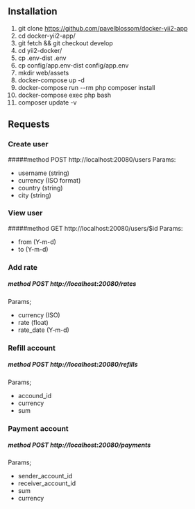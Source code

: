 ## Installation
1) git clone https://github.com/pavelblossom/docker-yii2-app
2) cd docker-yii2-app/
3) git fetch && git checkout develop
4) cd yii2-docker/
5) cp .env-dist .env
6) cp config/app.env-dist config/app.env
7) mkdir web/assets
8) docker-compose up -d
9) docker-compose run --rm php composer install
10) docker-compose exec php bash
11) composer update -v 

## Requests

### Create user
#####method POST http://localhost:20080/users
Params:
* username (string)
* currency (ISO format)
* country (string)
* city (string)
### View user
#####method GET http://localhost:20080/users/$id
Params:
* from (Y-m-d)
* to (Y-m-d)
### Add rate
##### method POST http://localhost:20080/rates
Params;
* currency (ISO)
* rate (float)
* rate_date (Y-m-d)
### Refill account
##### method POST http://localhost:20080/refills
Params;
* accound_id
* currency
* sum
### Payment account
##### method POST http://localhost:20080/payments
Params;
* sender_account_id
* receiver_account_id
* sum
* currency


